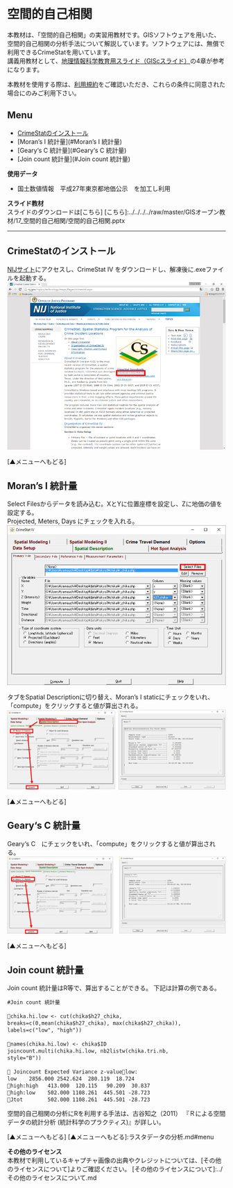 # 空間的自己相関
本教材は、「空間的自己相関」の実習用教材です。GISソフトウェアを用いた、空間的自己相関の分析手法について解説しています。ソフトウェアには、無償で利用できるCrimeStatを用いています。  
講義用教材として、[地理情報科学教育用スライド（GIScスライド）]の4章が参考になります。  

本教材を使用する際は、[利用規約]をご確認いただき、これらの条件に同意された場合にのみご利用下さい。


[地理情報科学教育用スライド（GIScスライド）]:http://curricula.csis.u-tokyo.ac.jp/slide/4.html
[利用規約]:../../../master/利用規約.md

**Menu**
------
* [CrimeStatのインストール](#CrimeStatのインストール)
* [Moran’s I 統計量](#Moran’s I 統計量)
* [Geary‘s C 統計量](#Geary‘s C 統計量)
* [Join count 統計量](#Join count 統計量)

**使用データ**
* 国土数値情報　平成27年東京都地価公示　を加工し利用

[国土数値情報]:http://nlftp.mlit.go.jp/ksj/index.html

**スライド教材**  
スライドのダウンロードは[こちら]
[こちら]:../../../../raw/master/GISオープン教材/17_空間的自己相関/空間的自己相関.pptx

----------
## CrimeStatのインストール<a name="CrimeStatのインストール"></a>
[NIJサイト](http://nij.gov/topics/technology/maps/Pages/crimestat.aspx)にアクセスし、CrimeStat IV をダウンロードし、解凍後に.exeファイルを起動する。  
![CrimeStat](pic/17pic_1.png)  


[▲メニューへもどる]

## Moran’s I 統計量<a name="Moran’s I 統計量"></a>

Select Filesからデータを読み込む。XとYに位置座標を設定し、Zに地価の値を設定する。  
Projected, Meters, Days にチェックを入れる。
![CrimeStat](pic/17pic_2.png)

タブをSpatial Descriptionに切り替え、Moran’s I staticにチェックをいれ、「compute」をクリックすると値が算出される。  
![CrimeStat](pic/17pic_3.png)  


[▲メニューへもどる]  

## Geary‘s C 統計量<a name="Geary‘s C 統計量"></a>
Geary‘s C　にチェックをいれ、「compute」をクリックすると値が算出される。  
![CrimeStat](pic/17pic_4.png)


[▲メニューへもどる]

## Join count 統計量
Join count 統計量はR等で、算出することができる。
下記は計算の例である。

```
#Join count 統計量

chika.hi.low <- cut(chika$h27_chika, breaks=c(0,mean(chika$h27_chika), max(chika$h27_chika)), labels=c("low", "high"))

names(chika.hi.low) <- chika$ID
joincount.multi(chika.hi.low, nb2listw(chika.tri.nb,
style="B"))

 Joincount Expected Variance z-valuelow:
low    2856.000 2542.624  280.119  18.724
high:high   413.000  120.115   90.209  30.837
high:low    502.000 1108.261  445.501 -28.723
Jtot        502.000 1108.261  445.501 -28.723

```

空間的自己相関の分析にRを利用する手法は、古谷知之（2011）
『Ｒによる空間データの統計分析 (統計科学のプラクティス)』が詳しい。

[▲メニューへもどる]
[▲メニューへもどる]:ラスタデータの分析.md#menu

**その他のライセンス**  
本教材で利用しているキャプチャ画像の出典やクレジットについては、[その他のライセンスについて]よりご確認ください。
[その他のライセンスについて]:../その他のライセンスについて.md
